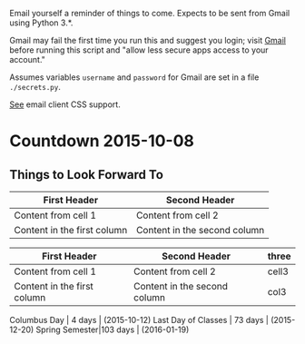 Email yourself a reminder of things to come. Expects to be sent from
Gmail using Python 3.*.

Gmail may fail the first time you run this and suggest you login;
visit [Gmail](https://support.google.com/mail/answer/78754)
before running this script and "allow less secure apps access to
your account."

Assumes variables `username` and `password` for Gmail are set in a
file `./secrets.py`.

[See](https://www.campaignmonitor.com/css/) email client CSS support.

# Countdown 2015-10-08

## Things to Look Forward To


First Header | Second Header
------------ | -------------
Content from cell 1 | Content from cell 2
Content in the first column | Content in the second column

First Header | Second Header | three
------------ | ------------- | --
Content from cell 1 | Content from cell 2 | cell3
Content in the first column | Content in the second column | col3

Columbus Day | 4 days | (2015-10-12)
Last Day of Classes | 73 days | (2015-12-20)
Spring Semester|103 days | (2016-01-19)

